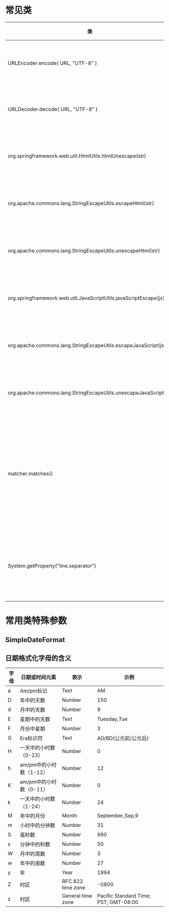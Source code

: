 # 常见类
|类|说明|备注|
|----|----|----|
|URLEncoder.encode( URL, "UTF-8" )|对url进行编码|
|URLDecoder.decode( URL, "UTF-8" )|对url进行解码|
|org.springframework.web.util.HtmlUtils.htmlUnescape(str)|进行编码还原|
|org.apache.commons.lang.StringEscapeUtils.escapeHtml(str)|进行编码转义|
|org.apache.commons.lang.StringEscapeUtils.unescapeHtml(str)|进行编码还原|
|org.springframework.web.util.JavaScriptUtils.javaScriptEscape(js)|进行编码转义|
|org.apache.commons.lang.StringEscapeUtils.escapeJavaScript(js)|进行编码转义|
|org.apache.commons.lang.StringEscapeUtils.unescapeJavaScript(js)|进行编码还原|
|matcher.matches()|当且仅当整个区域都匹配才返回true|
|System.getProperty("line.separator")|获得当前系统换行符|


# 常用类特殊参数
## SimpleDateFormat 

日期格式化字母的含义
---
|字母|日期或时间元素|表示|示例|
|----|----|----|----|
|a|Am/pm标记|Text|AM|
|D|年中的天数|Number|150|
|d|月中的天数|Number|9|
|E|星期中的天数|Text|Tuesday,Tue|
|F|月份中星期|Number|3|
|G|Era标识符|Text|AD/BD(公元前/公元后)|
|H|一天中的小时数（0-23）|Number|0|
|h|am/pm中的小时数（1-12）|Number|12|
|K|am/pm中的小时数（0-11）|Number|0|
|k|一天中的小时数（1-24）|Number|24|
|M|年中的月份|Month|September,Sep,9|
|m|小时中的分钟数|Number|31|
|S|毫秒数|Number|990|
|s|分钟中的秒数|Number|50|
|W|月中的周数|Number|3|
|w|年中的周数|Number|27|
|y|年|Year|1994|
|Z|时区|RFC 822 time zone|-0800|
|z|时区|General time zone|Pacific Standard Time; PST; GMT-08:00|
